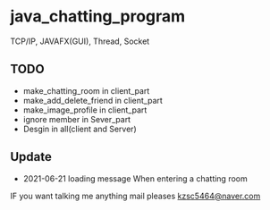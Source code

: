 # java_chatting_program
TCP/IP, JAVAFX(GUI), Thread, Socket  




## TODO 

* make_chatting_room in client_part
* make_add_delete_friend in client_part
* make_image_profile in client_part
* ignore member in Sever_part
* Desgin in all(client and Server)





## Update

* 2021-06-21 loading message When entering a chatting room 







IF you want talking me anything mail pleases
kzsc5464@naver.com 





